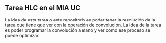 ## Tarea HLC en el MIA UC

La idea de esta tarea o este repositorio es poder tener la resolución de la tarea que tiene que ver con la operación de convolución.
La idea de la tarea es poder programar la convolución a mano y ver como ese proceso se puede optimizar.

